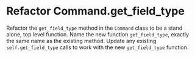 # Refactor Command.get_field_type

Refactor the `get_field_type` method in the `Command` class to be a stand alone, top level function.
Name the new function `get_field_type`, exactly the same name as the existing method.
Update any existing `self.get_field_type` calls to work with the new `get_field_type` function.
